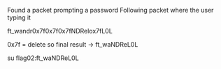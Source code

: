 Found a packet prompting a password
Following packet where the user typing it

ft_wandr0x7f0x7f0x7fNDRelox7fL0L

0x7f = delete
so final result -> ft_waNDReL0L

su flag02:ft_waNDReL0L
